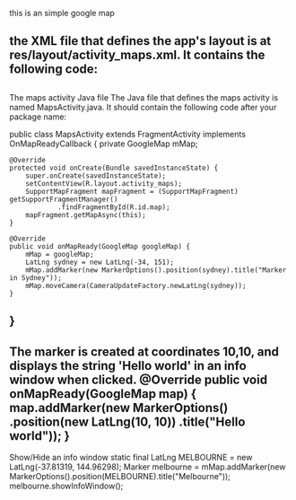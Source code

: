 this is an simple google map

the XML file that defines the app's layout is at res/layout/activity_maps.xml. It contains the following code:
------------------------------------------------------------------------------------------------------------------
<fragment xmlns:android="http://schemas.android.com/apk/res/android"
    xmlns:tools="http://schemas.android.com/tools"
    android:layout_width="match_parent"
    android:layout_height="match_parent"
    android:id="@+id/map"
    tools:context=".MapsActivity"
    android:name="com.google.android.gms.maps.SupportMapFragment" />
------------------------------------------------------------------------------------------------------------------
The maps activity Java file
The Java file that defines the maps activity is named MapsActivity.java. It should contain the following code after your package name:

public class MapsActivity extends FragmentActivity implements OnMapReadyCallback {
    private GoogleMap mMap;

    @Override
    protected void onCreate(Bundle savedInstanceState) {
        super.onCreate(savedInstanceState);
        setContentView(R.layout.activity_maps);
        SupportMapFragment mapFragment = (SupportMapFragment) getSupportFragmentManager()
                .findFragmentById(R.id.map);
        mapFragment.getMapAsync(this);
    }

    @Override
    public void onMapReady(GoogleMap googleMap) {
        mMap = googleMap;
        LatLng sydney = new LatLng(-34, 151);
        mMap.addMarker(new MarkerOptions().position(sydney).title("Marker in Sydney"));
        mMap.moveCamera(CameraUpdateFactory.newLatLng(sydney));
    }
}    
-----------------------------------------------------------------------------------------------------------------------
The marker is created at coordinates 10,10, and displays the string 'Hello world' in an info window when clicked.
@Override
public void onMapReady(GoogleMap map) {
    map.addMarker(new MarkerOptions()
        .position(new LatLng(10, 10))
        .title("Hello world"));
}
-------------------------------------------------------------------------------------
Show/Hide an info window
static final LatLng MELBOURNE = new LatLng(-37.81319, 144.96298);
Marker melbourne = mMap.addMarker(new MarkerOptions().position(MELBOURNE).title("Melbourne"));
melbourne.showInfoWindow();
    
